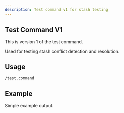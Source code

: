 ```yaml
---
description: Test command v1 for stash testing
---
```


## Test Command V1

This is version 1 of the test command.

Used for testing stash conflict detection and resolution.

## Usage

```
/test.command
```

## Example

Simple example output.


